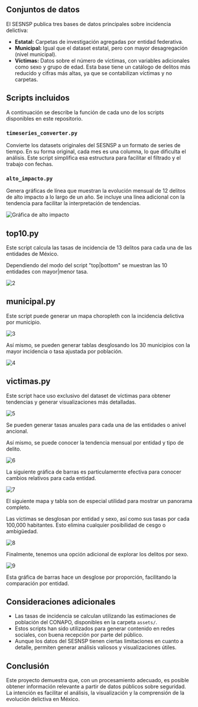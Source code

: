 
## Conjuntos de datos

El SESNSP publica tres bases de datos principales sobre incidencia delictiva:

* **Estatal:** Carpetas de investigación agregadas por entidad federativa.
* **Municipal:** Igual que el dataset estatal, pero con mayor desagregación (nivel municipal).
* **Víctimas:** Datos sobre el número de víctimas, con variables adicionales como sexo y grupo de edad. Esta base tiene un catálogo de delitos más reducido y cifras más altas, ya que se contabilizan víctimas y no carpetas.

## Scripts incluidos

A continuación se describe la función de cada uno de los scripts disponibles en este repositorio.

### `timeseries_converter.py`

Convierte los datasets originales del SESNSP a un formato de series de tiempo. En su forma original, cada mes es una columna, lo que dificulta el análisis. Este script simplifica esa estructura para facilitar el filtrado y el trabajo con fechas.

### `alto_impacto.py`

Genera gráficas de línea que muestran la evolución mensual de 12 delitos de alto impacto a lo largo de un año. Se incluye una línea adicional con la tendencia para facilitar la interpretación de tendencias.

![Gráfica de alto impacto](./imgs/alto_impacto.png)

## top10.py

Este script calcula las tasas de incidencia de 13 delitos para cada una de las entidades de México.

Dependiendo del modo del script "top|bottom" se muestran las 10 entidades con mayor|menor tasa.

![2](./imgs/top_10.png)

## municipal.py

Este script puede generar un mapa choropleth con la incidencia delictiva por municipio.

![3](./imgs/mapa_municipal_2024.png)

Así mismo, se pueden generar tablas desglosando los 30 municipios con la mayor incidencia o tasa ajustada por población.

![4](./imgs/tabla_tasa_2024.png)

## victimas.py

Este script hace uso exclusivo del dataset de víctimas para obtener tendencias y generar visualizaciones más detalladas.

![5](./imgs/tendencia_anual_0.png)

Se pueden generar tasas anuales para cada una de las entidades o anivel ancional.

Así mismo, se puede conocer la tendencia mensual por entidad y tipo de delito.

![6](./imgs/tendencia_mensual_0.png)


La siguiente gráfica de barras es particulamernte efectiva para conocer cambios relativos para cada entidad.

![7](./imgs/comparacion_entidad_2023_2024.png)

El siguiente mapa y tabla son de especial utilidad para mostrar un panorama completo.

Las víctimas se desglosan por entidad y sexo, así como sus tasas por cada 100,000 habitantes. Esto elimina cualquier posibilidad de cesgo o ambigüedad.

![8](./imgs/mapa_estatal_2024.png)

Finalmente, tenemos una opción adicional de explorar los delitos por sexo.

![9](./imgs/comparacion_sexo_2024.png)

Esta gráfica de barras hace un desglose por proporción, facilitando la comparación por entidad.


## Consideraciones adicionales

* Las tasas de incidencia se calculan utilizando las estimaciones de población del CONAPO, disponibles en la carpeta `assets/`.
* Estos scripts han sido utilizados para generar contenido en redes sociales, con buena recepción por parte del público.
* Aunque los datos del SESNSP tienen ciertas limitaciones en cuanto a detalle, permiten generar análisis valiosos y visualizaciones útiles.

## Conclusión

Este proyecto demuestra que, con un procesamiento adecuado, es posible obtener información relevante a partir de datos públicos sobre seguridad. La intención es facilitar el análisis, la visualización y la comprensión de la evolución delictiva en México.